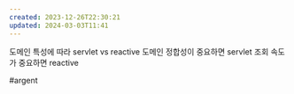 ```yaml
---
created: 2023-12-26T22:30:21
updated: 2024-03-03T11:41
---
```

도메인 특성에 따라 
servlet vs reactive 
도메인 정합성이 중요하면 servlet
조회 속도가 중요하면 reactive

#argent 